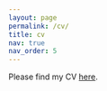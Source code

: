 ```yaml
---
layout: page
permalink: /cv/
title: cv
nav: true
nav_order: 5
---
```


<html lang="en">
<head>
  <meta charset="UTF-8">
  <meta name="viewport" content="width=device-width, initial-scale=1.0">
  <title>Rainbow Link</title>
  <style>
    @keyframes rainbow {
      0% { color: #ff0000; }
      16.67% { color: #ff8000; }
      33.33% { color: #ffff00; }
      50% { color: #80ff00; }
      66.67% { color: #00ff00; }
      83.33% { color: #00ff80; }
      100% { color: #ff0000; }
    }

    a {
      font-size: 24px;
      text-decoration: none;
      animation: rainbow 5s linear infinite;
    }
  </style>
</head>
<body>
  Please find my CV <a href="https://s0phia-.github.io/assets/pdf/CV.pdf">here</a>.
</body>
</html>
